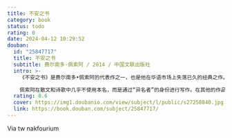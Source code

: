 ```yaml
---
title: 不安之书
category: book
status: todo
rating: 0
date: 2024-04-12 10:29:52
douban:
  id: "25847717"
  title: 不安之书
  subtitle: 费尔南多·佩索阿 / 2014 / 中国文联出版社
  intro: >-
    《不安之书》是费尔南多•佩索阿的代表作之一，也是他在华语市场上失落已久的经典之作。它是曾经长期散佚的作品，多为“仿日记”片断体，由众多研究专家搜集整理而成。本书是目前为止最完整的中文译本，也将打开一扇我们窥见他浩淼哲学宇宙的大门。

    佩索阿在散文和诗歌中几乎不使用本名，而是通过“异名者”的身份进行写作。在其他的作品中，这些“异名者”甚至有自己的传记、个性、政治观点和文学追求。佩索阿穿梭在数十位“异名者”之间，不断变换随笔的立场，其中以会计身份出场的“贝尔纳多•索阿雷斯”与他本人最为接近，也在最大程度上呈现了他对生活、对命运、对世界的深刻认知，以及一个濒于崩溃的灵魂的自我启示。
  rating: 8.6
  cover: https://img1.doubanio.com/view/subject/l/public/s27258840.jpg
  link: https://book.douban.com/subject/25847717/
---
```


Via tw nakfourium
